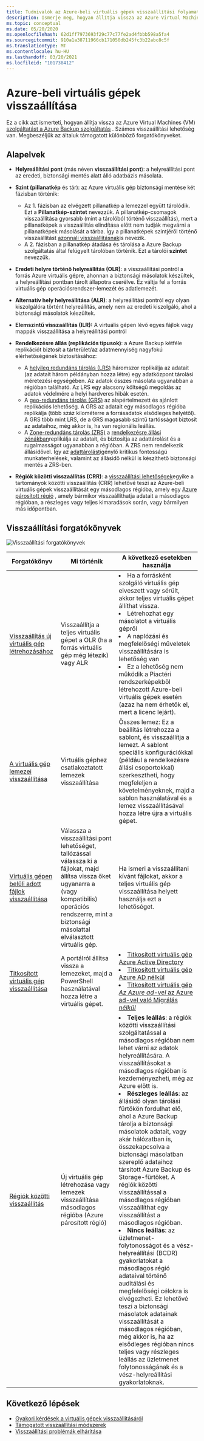 ```yaml
---
title: Tudnivalók az Azure-beli virtuális gépek visszaállítási folyamatáról
description: Ismerje meg, hogyan állítja vissza az Azure Virtual Machines szolgáltatást a Azure Backup szolgáltatás
ms.topic: conceptual
ms.date: 05/20/2020
ms.openlocfilehash: 62d1ff7973693f29c77c77fe2ad4fbbb598a5fa4
ms.sourcegitcommit: 910a1a38711966cb171050db245fc3b22abc8c5f
ms.translationtype: MT
ms.contentlocale: hu-HU
ms.lasthandoff: 03/20/2021
ms.locfileid: "101738412"
---
```

# <a name="about-azure-vm-restore"></a>Azure-beli virtuális gépek visszaállítása

Ez a cikk azt ismerteti, hogyan állítja vissza az Azure Virtual Machines (VM) [szolgáltatást a Azure Backup szolgáltatás](./backup-overview.md) . Számos visszaállítási lehetőség van. Megbeszéljük az általuk támogatott különböző forgatókönyveket.

## <a name="concepts"></a>Alapelvek

- **Helyreállítási pont** (más néven **visszaállítási pont**): a helyreállítási pont az eredeti, biztonsági mentés alatt álló adatbázis másolata.

- **Szint (pillanatkép** és tár): az Azure virtuális gép biztonsági mentése két fázisban történik:

  - Az 1. fázisban az elvégzett pillanatkép a lemezzel együtt tárolódik. Ezt a **Pillanatkép-szintet** nevezzük. A pillanatkép-csomagok visszaállítása gyorsabb (mint a tárolóból történő visszaállítás), mert a pillanatképek a visszaállítás elindítása előtt nem tudják megvárni a pillanatképek másolását a tárba. Így a pillanatképek szintjéről történő visszaállítást [azonnali visszaállításnak](./backup-instant-restore-capability.md)is nevezik.
  - A 2. fázisban a pillanatkép átadása és tárolása a Azure Backup szolgáltatás által felügyelt tárolóban történik. Ezt a tárolói **szintet** nevezzük.

- **Eredeti helyre történő helyreállítás (OLR)**: a visszaállítási pontról a forrás Azure virtuális gépre, ahonnan a biztonsági másolatok készültek, a helyreállítási pontban tárolt állapotra cserélve. Ez váltja fel a forrás virtuális gép operációsrendszer-lemezét és adatlemezét.

- **Alternatív hely helyreállítása (ALR)**: a helyreállítási pontról egy olyan kiszolgálóra történt helyreállítás, amely nem az eredeti kiszolgáló, ahol a biztonsági másolatok készültek.

- **Elemszintű visszaállítás (ILR):** A virtuális gépen lévő egyes fájlok vagy mappák visszaállítása a helyreállítási pontról

- **Rendelkezésre állás (replikációs típusok)**: a Azure Backup kétféle replikációt biztosít a tárterület/az adatmennyiség nagyfokú elérhetőségének biztosításához:
  - A [helyileg redundáns tárolás (LRS)](../storage/common/storage-redundancy.md#locally-redundant-storage) háromszor replikálja az adatait (az adatait három példányban hozza létre) egy adatközpont tárolási méretezési egységében. Az adatok összes másolata ugyanabban a régióban található. Az LRS egy alacsony költségű megoldás az adatok védelmére a helyi hardveres hibák esetén.
  - A [geo-redundáns tárolás (GRS)](../storage/common/storage-redundancy.md#geo-redundant-storage) az alapértelmezett és ajánlott replikációs lehetőség. A GRS az adatait egy másodlagos régióba replikálja (több száz kilométerre a forrásadatok elsődleges helyétől). A GRS több mint LRS, de a GRS magasabb szintű tartósságot biztosít az adataihoz, még akkor is, ha van regionális leállás.
  - A [Zone-redundáns tárolás (ZRS)](../storage/common/storage-redundancy.md#zone-redundant-storage) a [rendelkezésre állási zónákban](../availability-zones/az-overview.md#availability-zones)replikálja az adatait, és biztosítja az adattárolást és a rugalmasságot ugyanabban a régióban. A ZRS nem rendelkezik állásidővel. Így az [adattárolást](https://azure.microsoft.com/resources/achieving-compliant-data-residency-and-security-with-azure/)igénylő kritikus fontosságú munkaterhelések, valamint az állásidő nélkül is készíthető biztonsági mentés a ZRS-ben.

- **Régiók közötti visszaállítás (CRR)**: a [visszaállítási lehetőségek](./backup-azure-arm-restore-vms.md#restore-options)egyike a tartományok közötti visszaállítás (CRR) lehetővé teszi az Azure-beli virtuális gépek visszaállítását egy másodlagos régióba, amely egy [Azure párosított régió](../best-practices-availability-paired-regions.md#what-are-paired-regions) , amely bármikor visszaállíthatja adatait a másodlagos régióban, a részleges vagy teljes kimaradások során, vagy bármilyen más időpontban. 

## <a name="restore-scenarios"></a>Visszaállítási forgatókönyvek

![Visszaállítási forgatókönyvek ](./media/about-azure-vm-restore/recovery-scenarios.png)

| **Forgatókönyv**                                                 | **Mi történik**                                             | **A következő esetekben használja**                                              |
| ------------------------------------------------------------ | ------------------------------------------------------------ | ------------------------------------------------------------ |
| [Visszaállítás új virtuális gép létrehozásához](./backup-azure-arm-restore-vms.md) | Visszaállítja a teljes virtuális gépet a OLR (ha a forrás virtuális gép még létezik) vagy ALR | <li> Ha a forrásként szolgáló virtuális gép elveszett vagy sérült, akkor teljes virtuális gépet állíthat vissza.  <li> Létrehozhat egy másolatot a virtuális gépről  <li> A naplózási és megfelelőségi műveletek visszaállítására is lehetőség van  <li> Ez a lehetőség nem működik a Piactéri rendszerképekből létrehozott Azure-beli virtuális gépek esetén (azaz ha nem érhetők el, mert a licenc lejárt). |
| [A virtuális gép lemezei visszaállítása](./backup-azure-arm-restore-vms.md#restore-disks) | Virtuális géphez csatlakoztatott lemezek visszaállítása                             |  Összes lemez: Ez a beállítás létrehozza a sablont, és visszaállítja a lemezt. A sablont speciális konfigurációkkal (például a rendelkezésre állási csoportokkal) szerkesztheti, hogy megfeleljen a követelményeknek, majd a sablon használatával és a lemez visszaállításával hozza létre újra a virtuális gépet. |
| [Virtuális gépen belüli adott fájlok visszaállítása](./backup-azure-restore-files-from-vm.md) | Válassza a visszaállítási pont lehetőséget, tallózással válassza ki a fájlokat, majd állítsa vissza őket ugyanarra a (vagy kompatibilis) operációs rendszerre, mint a biztonsági másolattal elválasztott virtuális gép. |  Ha ismeri a visszaállítani kívánt fájlokat, akkor a teljes virtuális gép visszaállítása helyett használja ezt a lehetőséget. |
| [Titkosított virtuális gép visszaállítása](./backup-azure-vms-encryption.md) | A portálról állítsa vissza a lemezeket, majd a PowerShell használatával hozza létre a virtuális gépet. | <li> [Titkosított virtuális gép Azure Active Directory](../virtual-machines/windows/disk-encryption-windows-aad.md)  <li> [Titkosított virtuális gép Azure AD nélkül](../virtual-machines/windows/disk-encryption-windows.md) <li> [Titkosított virtuális gép *Az Azure ad-vel* az Azure ad-vel való Migrálás *nélkül*](../virtual-machines/windows/disk-encryption-faq.md#can-i-migrate-vms-that-were-encrypted-with-an-azure-ad-app-to-encryption-without-an-azure-ad-app) |
| [Régiók közötti visszaállítás](./backup-azure-arm-restore-vms.md#cross-region-restore) | Új virtuális gép létrehozása vagy lemezek visszaállítása másodlagos régióba (Azure párosított régió) | <li> **Teljes leállás**: a régiók közötti visszaállítási szolgáltatással a másodlagos régióban nem lehet várni az adatok helyreállítására. A visszaállításokat a másodlagos régióban is kezdeményezheti, még az Azure előtt is. <li> **Részleges leállás**: az állásidő olyan tárolási fürtökön fordulhat elő, ahol a Azure Backup tárolja a biztonsági másolatok adatait, vagy akár hálózatban is, összekapcsolva a biztonsági másolatban szereplő adataihoz társított Azure Backup és Storage-fürtöket. A régiók közötti visszaállítással a másodlagos régióban visszaállíthat egy visszaállítást a másodlagos régióban. <li> **Nincs leállás**: az üzletmenet-folytonosságot és a vész-helyreállítási (BCDR) gyakorlatokat a másodlagos régió adataival történő auditálási és megfelelőségi célokra is elvégezheti. Ez lehetővé teszi a biztonsági másolatok adatainak visszaállítását a másodlagos régióban, még akkor is, ha az elsődleges régióban nincs teljes vagy részleges leállás az üzletmenet folytonosságának és a vész-helyreállítási gyakorlatoknak.  |

## <a name="next-steps"></a>Következő lépések

- [Gyakori kérdések a virtuális gépek visszaállításáról](/azure/backup/backup-azure-vm-backup-faq#restore)
- [Támogatott visszaállítási módszerek](./backup-support-matrix-iaas.md#supported-restore-methods)
- [Visszaállítási problémák elhárítása](./backup-azure-vms-troubleshoot.md#restore)
